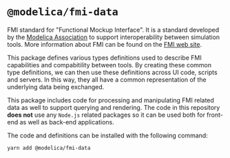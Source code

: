 # `@modelica/fmi-data`

FMI standard for "Functional Mockup Interface".  It is a standard developed
by the [Modelica Association](http://modelica.org) to support interoperability
between simulation tools.  More information about FMI can be found on the
[FMI web site](http://fmi-standard.org).

This package defines various types definitions used to describe FMI capabilities
and compabitility between tools.  By creating these common type definitions, we can
then use these definitions across UI code, scripts and servers.  In this way,
they all have a common representation of the underlying data being exchanged.

This package includes code for processing and manipulating FMI related data as well
to support querying and rendering.  The code in this repository **does not** use
any `Node.js` related packages so it can be used both for front-end as well as
back-end applications.

The code and definitions can be installed with the following command:

```
yarn add @modelica/fmi-data
```
